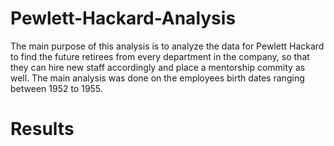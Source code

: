 # Pewlett-Hackard-Analysis
The main purpose of this analysis is to analyze the data for Pewlett Hackard to find the future retirees from every department in the company, so that they can hire new staff accordingly and place a mentorship commity as well. The main analysis was done on the employees birth dates ranging between 1952 to 1955.

# Results

